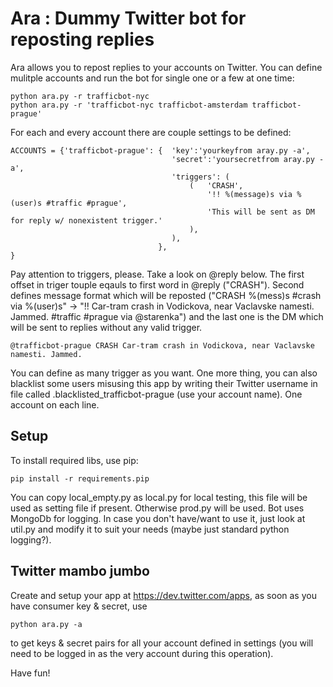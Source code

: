 Ara : Dummy Twitter bot for reposting replies
========================================================

Ara allows you to repost replies to your accounts on Twitter. You can define mulitple accounts and run the bot for single one or a few at one time:

    python ara.py -r trafficbot-nyc
    python ara.py -r 'trafficbot-nyc trafficbot-amsterdam trafficbot-prague'

For each and every account there are couple settings to be defined:

    ACCOUNTS = {'trafficbot-prague': {  'key':'yourkeyfrom aray.py -a',
                                        'secret':'yoursecretfrom aray.py -a',
                                        'triggers': (
                                            (   'CRASH',
                                                '!! %(message)s via %(user)s #traffic #prague',
                                                'This will be sent as DM for reply w/ nonexistent trigger.'
                                            ),
                                        ),
                                     },
    }

Pay attention to triggers, please. Take a look on @reply below. The first offset in triger touple eqauls to first word in @reply ("CRASH"). Second defines message format which will be reposted ("CRASH %(mess)s #crash via %(user)s" -> "!! Car-tram crash in Vodickova, near Vaclavske namesti. Jammed. #traffic #prague via @starenka") and the last one is the DM which will be sent to replies without any valid trigger.

    @trafficbot-prague CRASH Car-tram crash in Vodickova, near Vaclavske namesti. Jammed.

You can define as many trigger as you want. One more thing, you can also blacklist some users misusing this app by writing their Twitter username in file called .blacklisted_trafficbot-prague (use your account name). One account on each line.

Setup
-----

To install required libs, use pip:

    pip install -r requirements.pip

You can copy local_empty.py as local.py for local testing, this file will be used as setting file if present. Otherwise prod.py will be used. Bot uses MongoDb for logging. In case you don't have/want to use it, just look at util.py and modify it to suit your needs (maybe just standard python logging?).

Twitter mambo jumbo
-----

Create and setup your app at https://dev.twitter.com/apps, as soon as you have consumer key & secret, use

    python ara.py -a

to get keys & secret pairs for all your account defined in settings (you will need to be logged in as the very account during this operation).

Have fun!
